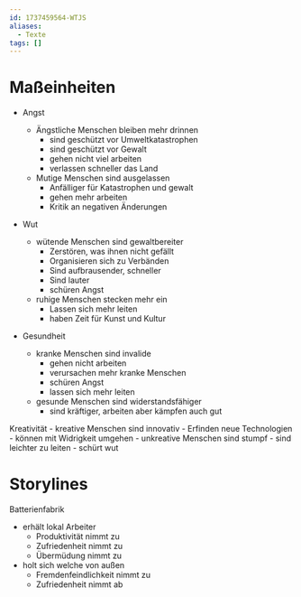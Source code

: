```yaml
---
id: 1737459564-WTJS
aliases:
  - Texte
tags: []
---
```


# Maßeinheiten

- Angst
    - Ängstliche Menschen bleiben mehr drinnen
        - sind geschützt vor Umweltkatastrophen
        - sind geschützt vor Gewalt
        - gehen nicht viel arbeiten
        - verlassen schneller das Land
    - Mutige Menschen sind ausgelassen
        - Anfälliger für Katastrophen und gewalt
        - gehen mehr arbeiten
        - Kritik an negativen Änderungen

- Wut
    - wütende Menschen sind gewaltbereiter
        - Zerstören, was ihnen nicht gefällt
        - Organisieren sich zu Verbänden
        - Sind aufbrausender, schneller
        - Sind lauter
        - schüren Angst
    - ruhige Menschen stecken mehr ein
        - Lassen sich mehr leiten
        - haben Zeit für Kunst und Kultur

- Gesundheit
    - kranke Menschen sind invalide
        - gehen nicht arbeiten
        - verursachen mehr kranke Menschen
        - schüren Angst
        - lassen sich mehr leiten
    - gesunde Menschen sind widerstandsfähiger
        - sind kräftiger, arbeiten aber kämpfen auch gut

Kreativität
    - kreative Menschen sind innovativ
        - Erfinden neue Technologien
        - können mit Widrigkeit umgehen
    - unkreative Menschen sind stumpf
        - sind leichter zu leiten
        - schürt wut

# Storylines

Batterienfabrik
  - erhält lokal Arbeiter
    - Produktivität nimmt zu
    - Zufriedenheit nimmt zu
    - Übermüdung nimmt zu
  - holt sich welche von außen
    - Fremdenfeindlichkeit nimmt zu
    - Zufriedenheit nimmt ab

